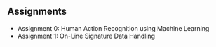## Assignments  

- Assignment 0: Human Action Recognition using Machine Learning   
- Assignment 1: On-Line Signature Data Handling   